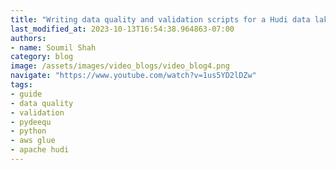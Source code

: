```yaml
---
title: "Writing data quality and validation scripts for a Hudi data lake with AWS Glue and pydeequ| Hands on Lab"
last_modified_at: 2023-10-13T16:54:38.964863-07:00
authors:
- name: Soumil Shah
category: blog
image: /assets/images/video_blogs/video_blog4.png
navigate: "https://www.youtube.com/watch?v=1us5YD2lDZw"
tags:
- guide
- data quality
- validation
- pydeequ
- python
- aws glue
- apache hudi
---
```

